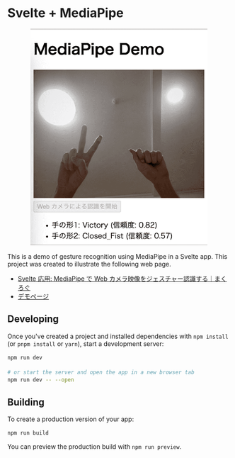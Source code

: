 # Svelte + MediaPipe

<div align="center">
  <img src="img-001.png" alt="screenshot" width="400">
</div>

This is a demo of gesture recognition using MediaPipe in a Svelte app.
This project was created to illustrate the following web page.

- [Svelte 応用: MediaPipe で Web カメラ映像をジェスチャー認識する｜まくろぐ](https://maku.blog/p/pqmxxqz/)
- [デモページ](https://p-pqmxxqz-svelte-mediapipe.vercel.app/)

## Developing

Once you've created a project and installed dependencies with `npm install` (or `pnpm install` or `yarn`), start a development server:

```bash
npm run dev

# or start the server and open the app in a new browser tab
npm run dev -- --open
```

## Building

To create a production version of your app:

```bash
npm run build
```

You can preview the production build with `npm run preview`.
